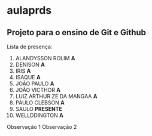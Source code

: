# aulaprds

## Projeto para o ensino de Git e Github

Lista de presença:

1. ALANDYSSON ROLIM **A**
2. DENISON **A**
3. IRIS **A**
4. ISAQUE **A**
5. JOÃO PAULO **A**
6. JOÃO VICTHOR **A**
7. LUIZ ARTHUR ZE DA MANGAA **A**
8. PAULO CLEBSON **A**
9. SAULO **PRESENTE**
10. WELLDDINGTON **A**

Observação 1
Observação 2
